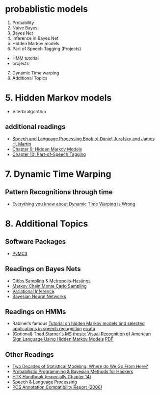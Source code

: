 # probablistic models
1. Probability
2. Naive Bayes
3. Bayes Net
4. Inference in Bayes Net
5. Hidden Markov models
6. Part of Speech Tagging (Projects)
- HMM tutorial
- projects
7. Dynamic Time warping
8. Additional Topics


# 5. Hidden Markov models
- Viterbi algorithm
## additional readings
- [Speech and Language Processing Book of Daniel Jurafsky and James H. Martin](https://web.stanford.edu/~jurafsky/slp3/ed3book.pdf)
- [Chapter 9: Hidden Markov Models](https://web.stanford.edu/~jurafsky/slp3/9.pdf)
- [Chapter 10: Part-of-Speech Tagging](https://web.stanford.edu/~jurafsky/slp3/10.pdf)

# 7. Dynamic Time Warping
## Pattern Recognitions through time
- [Everything you know about Dynamic Time Warping is Wrong](http://wearables.cc.gatech.edu/paper_of_week/DTW_myths.pdf)

# 8. Additional Topics
## Software Packages
- [PyMC3](https://docs.pymc.io/notebooks/bayesian_neural_network_advi.html)

## Readings on Bayes Nets
- [Gibbs Sampling](https://en.wikipedia.org/wiki/Gibbs_sampling) & [Metropolis-Hastings](https://en.wikipedia.org/wiki/Metropolis%E2%80%93Hastings_algorithm)
- [Markov Chain Monte Carlo Sampling](https://en.wikipedia.org/wiki/Markov_chain_Monte_Carlo)
- [Variational Inference](https://docs.pymc.io/api/inference.html)
- [Bayesian Neural Networks](https://arxiv.org/abs/1801.07710)


## Readings on HMMs
- Rabiner’s famous [Tutorial on hidden Markov models and selected applications in speech recognition](http://www.cs.ubc.ca/~murphyk/Bayes/rabiner.pdf) [errata](http://alumni.media.mit.edu/~rahimi/rabiner/rabiner-errata/)
- (Optional) [Thad Starner's MS thesis: Visual Recognition of American Sign Language Using Hidden Markov Models](http://dspace.mit.edu/handle/1721.1/29089) [PDF](http://dspace.mit.edu/bitstream/handle/1721.1/29089/32601581-MIT.pdf)

## Other Readings
- [Two Decades of Statistical Modeling: Where do We Go From Here?](https://www.cs.cmu.edu/~roni/papers/survey-slm-IEEE-PROC-0004.pdf)
- [Probabilistic Programming & Bayesian Methods for Hackers](https://camdavidsonpilon.github.io/Probabilistic-Programming-and-Bayesian-Methods-for-Hackers/)
- [HTK Handbook (especially Chapter 14)](http://www.dsic.upv.es/docs/posgrado/20/RES/materialesDocentes/alejandroViewgraphs/htkbook.pdf)
- [Speech & Language Processing](https://web.stanford.edu/~jurafsky/slp3/)
- [POS Annotation Compatibility Report (2006)](https://nlp.cs.nyu.edu/meyers/Annotation%20Compatibility%20Working%20Group%20Report%202006.html)
